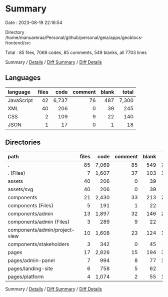 # Summary

Date : 2023-08-19 22:16:54

Directory /home/manuareraa/Personal/github/personal/geia/apps/geoblocs-frontend/src

Total : 85 files,  7069 codes, 85 comments, 549 blanks, all 7703 lines

Summary / [Details](details.md) / [Diff Summary](diff.md) / [Diff Details](diff-details.md)

## Languages
| language | files | code | comment | blank | total |
| :--- | ---: | ---: | ---: | ---: | ---: |
| JavaScript | 42 | 6,737 | 76 | 487 | 7,300 |
| XML | 40 | 206 | 0 | 39 | 245 |
| CSS | 2 | 109 | 9 | 22 | 140 |
| JSON | 1 | 17 | 0 | 1 | 18 |

## Directories
| path | files | code | comment | blank | total |
| :--- | ---: | ---: | ---: | ---: | ---: |
| . | 85 | 7,069 | 85 | 549 | 7,703 |
| . (Files) | 7 | 1,607 | 37 | 103 | 1,747 |
| assets | 40 | 206 | 0 | 39 | 245 |
| assets/svg | 40 | 206 | 0 | 39 | 245 |
| components | 21 | 2,430 | 33 | 213 | 2,676 |
| components (Files) | 5 | 191 | 1 | 22 | 214 |
| components/admin | 13 | 1,897 | 32 | 146 | 2,075 |
| components/admin (Files) | 3 | 289 | 9 | 22 | 320 |
| components/admin/project-view | 10 | 1,608 | 23 | 124 | 1,755 |
| components/stakeholders | 3 | 342 | 0 | 45 | 387 |
| pages | 17 | 2,826 | 15 | 194 | 3,035 |
| pages/admin-panel | 7 | 994 | 8 | 77 | 1,079 |
| pages/landing-site | 6 | 758 | 5 | 62 | 825 |
| pages/platform | 4 | 1,074 | 2 | 55 | 1,131 |

Summary / [Details](details.md) / [Diff Summary](diff.md) / [Diff Details](diff-details.md)